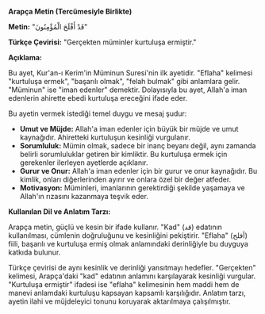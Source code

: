 **Arapça Metin (Tercümesiyle Birlikte)**

**Metin:**
"قَدْ أَفْلَحَ الْمُؤْمِنُونَ"

**Türkçe Çevirisi:**
"Gerçekten müminler kurtuluşa ermiştir."

**Açıklama:**

Bu ayet, Kur'an-ı Kerim'in Müminun Suresi'nin ilk ayetidir. "Eflaha" kelimesi "kurtuluşa ermek", "başarılı olmak", "felah bulmak" gibi anlamlara gelir. "Müminun" ise "iman edenler" demektir. Dolayısıyla bu ayet, Allah'a iman edenlerin ahirette ebedi kurtuluşa ereceğini ifade eder.

Bu ayetin vermek istediği temel duygu ve mesaj şudur:

*   **Umut ve Müjde:** Allah'a iman edenler için büyük bir müjde ve umut kaynağıdır. Ahiretteki kurtuluşun kesinliği vurgulanır.
*   **Sorumluluk:** Mümin olmak, sadece bir inanç beyanı değil, aynı zamanda belirli sorumluluklar getiren bir kimliktir. Bu kurtuluşa ermek için gerekenler ilerleyen ayetlerde açıklanır.
*   **Gurur ve Onur:** Allah'a iman edenler için bir gurur ve onur kaynağıdır. Bu kimlik, onları diğerlerinden ayırır ve onlara özel bir değer atfeder.
*   **Motivasyon:** Müminleri, imanlarının gerektirdiği şekilde yaşamaya ve Allah'ın rızasını kazanmaya teşvik eder.

**Kullanılan Dil ve Anlatım Tarzı:**

Arapça metin, güçlü ve kesin bir ifade kullanır. "Kad" (قد) edatının kullanılması, cümlenin doğruluğunu ve kesinliğini pekiştirir. "Eflaha" (أفلح) fiili, başarılı ve kurtuluşa ermiş olmak anlamındaki derinliğiyle bu duyguya katkıda bulunur.

Türkçe çevirisi de aynı kesinlik ve derinliği yansıtmayı hedefler. "Gerçekten" kelimesi, Arapça'daki "kad" edatının anlamını karşılayarak kesinliği vurgular. "Kurtuluşa ermiştir" ifadesi ise "eflaha" kelimesinin hem maddi hem de manevi anlamdaki kurtuluşu kapsayan kapsamlı karşılığıdır. Anlatım tarzı, ayetin ilahi ve müjdeleyici tonunu koruyarak aktarılmaya çalışılmıştır.